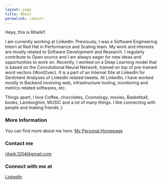 ```yaml
---
layout: page
title: About
permalink: /about/
---
```


Heya, this is Ritwik!!

I am currently working at LinkedIn.
Previously, I was a Software Engineering Intern at Red Hat in Performance and Scaling team.
My work and interests are mostly related to Software Development and Research. I regularly contribute to Open source and I am always eager for new ideas and opportunities to work on. Recently, I worked on a Deep Learning model that is based on the Convolutional Neural Network, trained on top of pre-trained word vectors (Word2vec). It is a part of an Internal Site at LinkedIn for Sentiment Analyses of LinkedIn related tweets. At LinkedIn, I have worked mostly in Backend involving web, infrastructure tooling, monitoring and metrics related softwares, etc.

Things apart, I love Coffee, chocolates, Cosmology, movies, Basketball, books, Lamborghini, MUSIC and a lot of many things. 
I like connecting with people and making friends ;)

### More Information

You can find more about me here: [My Personal Homepage](https://ritwik12.github.io/) 

### Contact me

[ritwik.1204@gmail.com](mailto:ritwik.1204@gmail.com)

### Connect with me at <script type="text/javascript" src="https://platform.linkedin.com/badges/js/profile.js" async defer></script>
<div class="LI-profile-badge"  data-version="v1" data-size="large" data-locale="en_US" data-type="horizontal" data-theme="light" data-vanity="ritwik-sharma-205a85148"><a class="LI-simple-link" href='https://in.linkedin.com/in/ritwik-sharma-205a85148?trk=profile-badge'>LinkedIn</a></div>



